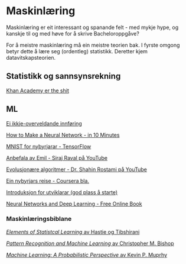 Maskinlæring
============

Maskinlæring er eit interessant og spanande felt - med mykje hype, og kanskje
til og med høve for å skrive Bacheloroppgåve?

For å meistre maskinlæring må ein meistre teorien bak. I fyrste omgong betyr
dette å lære seg (ordentleg) statistikk. Deretter kjem datavitskapsteorien.


Statistikk og sannsynsrekning
-----------------------------

[Khan Academy er the shit](https://www.khanacademy.org/math/statistics-probability)


ML
----

[Ei ikkje-overveldande innføring](https://www.reddit.com/r/programming/comments/5l87g7/a_non_overwhelming_list_of_machine_learning/)

[How to Make a Neural Network - in 10 Minutes](https://www.reddit.com/r/programming/comments/5pb3y9/how_to_make_a_neural_network_intro_to_deep/)

[MNIST for nybyrjarar - TensorFlow](https://www.tensorflow.org/tutorials/mnist/beginners/)

[Anbefala av Emil - Siraj Raval på YouTube](https://www.youtube.com/playlist?list=UUWN3xxRkmTPmbKwht9FuE5A&app=desktop)

[Evolusjonære algoritmer - Dr. Shahin Rostami på YouTube](https://www.youtube.com/watch?v=L--IxUH4fac&app=desktop)

[Ein nybyrjars reise - Coursera bla.](https://www.reddit.com/r/programming/comments/5kcql4/learning_machine_learning_a_beginners_journey/)

[Introduksjon for utviklarar (god plass å starte)](https://m.reddit.com/r/programming/comments/5dmo7i/introduction_to_machine_learning_for_developers/?compact=true)

[Neural Networks and Deep Learning - Free Online Book](http://neuralnetworksanddeeplearning.com/)

### Maskinlæringsbiblane ###

[*Elements of Statistcal Learning* av Hastie og Tibshirani](http://lucasmreis.github.io/blog/type-driven-domain-modelling-part-1/)

[*Pattern Recognition and Machine Learning* av Christopher M. Bishop](https://www.microsoft.com/en-us/research/people/cmbishop/)

[*Machine Learning: A Probabilistic Perspective* av Kevin P. Muprhy](https://mitpress.mit.edu/books/machine-learning-0)